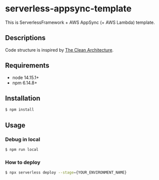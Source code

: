 # serverless-appsync-template

This is ServerlessFramework + AWS AppSync (+ AWS Lambda) template.

## Descriptions

Code structure is inspired by [The Clean Architecture](https://blog.cleancoder.com/uncle-bob/2012/08/13/the-clean-architecture.html).

## Requirements

- node 14.15.1+
- npm 6.14.8+

## Installation

```sh
$ npm install
```

## Usage

### Debug in local

```sh
$ npm run local
```

### How to deploy

```sh
$ npx serverless deploy --stage={YOUR_ENVIRONMENT_NAME}
```